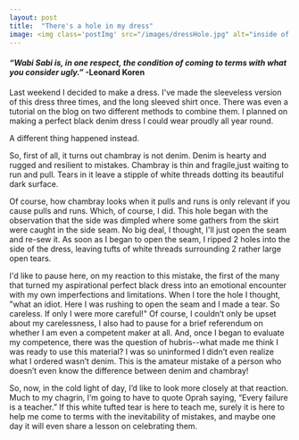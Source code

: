 ```yaml
---
layout: post
title:  "There's a hole in my dress"
image: <img class='postImg' src="/images/dressHole.jpg" alt="inside of a black dress with a patched hole"/>
---
```


#### *“Wabi Sabi is, in one respect, the condition of coming to terms with what you consider ugly.”* -Leonard Koren

Last weekend I decided to make a dress. I've made the sleeveless version of this dress three times, and the long sleeved shirt once. There was even a tutorial on the blog on two different methods to combine them.  I planned on making a perfect black denim dress I could wear proudly all year round. 

A different thing happened instead.

So, first of all, it turns out chambray is not denim. Denim is hearty and rugged and resilient to mistakes. Chambray is thin and fragile,just waiting to run and pull. Tears in it leave a stipple of white threads dotting its beautiful dark surface. 

Of course, how chambray looks when it pulls and runs is only relevant if you cause pulls and runs. Which, of course, I did. This hole began with the observation that the side was dimpled where some gathers from the skirt were caught in the side seam. No big deal, I thought, I'll just open the seam and re-sew it. As soon as I began to open the seam, I ripped 2 holes into the side of the dress, leaving tufts of white threads surrounding 2 rather large open tears. 

I'd like to pause here, on my reaction to this mistake, the first of the many that turned my aspirational perfect black dress into an emotional encounter with my own imperfections and limitations. When I tore the hole I thought, "what an idiot. Here I was rushing to open the seam and I made a tear. So careless. If only I were more careful!" Of course, I couldn’t only be upset about my carelessness, I also had to pause for a brief referendum on whether I am even a competent maker at all. And, once I began to evaluate my competence, there was the question of hubris--what made me think I was ready to use this material? I was so uninformed I didn’t even realize what I ordered wasn’t denim. This is the amateur mistake of a person who doesn’t even know the difference between denim and chambray! 

So, now, in the cold light of day, I’d like to look more closely at that reaction. Much to my chagrin, I’m going to have to quote Oprah saying, “Every failure is a teacher.” If this white tufted tear is here to teach me, surely it is here to help me come to terms with the inevitability of mistakes, and maybe one day it will even share a lesson on celebrating them. 